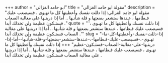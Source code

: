 +++
author = "ابو حامد الغزالي"
title = "مقولة ابو حامد الغزالي"
description = "مقولة ابو حامد الغزالي: إذا دللت نفسك وأعطيتها كل ما تهـوى ، فسيصعب عليك فـطامها ، عـندها ستشعر بضعتِها و قلة شأنـها .. أما إذا دربتـها على مغالبة الصعاب فستـكون عظيمة ولن تخذلك أبدا ."
quote = '''إذا دللت نفسك وأعطيتها كل ما تهـوى ، فسيصعب عليك فـطامها ، عـندها ستشعر بضعتِها و قلة شأنـها .. أما إذا دربتـها على مغالبة الصعاب فستـكون عظيمة ولن تخذلك أبدا .'''
slug = "إذا-دللت-نفسك-وأعطيتها-كل-ما-تهـوى-،-فسيصعب-عليك-فـطامها-،-عـندها-ستشعر-بضعتِها-و-قلة-شأنـها--أما-إذا-دربتـها-على-مغالبة-الصعاب-فستـكون-عظيم"
+++
إذا دللت نفسك وأعطيتها كل ما تهـوى ، فسيصعب عليك فـطامها ، عـندها ستشعر بضعتِها و قلة شأنـها .. أما إذا دربتـها على مغالبة الصعاب فستـكون عظيمة ولن تخذلك أبدا .
